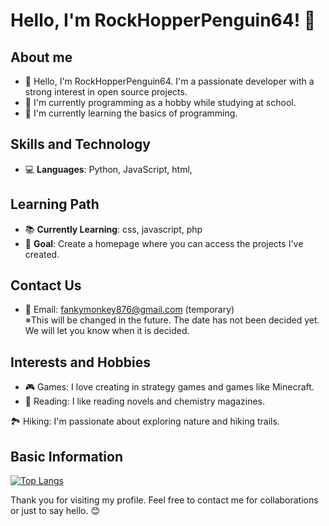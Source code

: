 # Hello, I'm RockHopperPenguin64! 🐧
## About me
- 👋 Hello, I'm RockHopperPenguin64. I'm a passionate developer with a strong interest in open source projects.
- 💼 I'm currently programming as a hobby while studying at school.
- 🌱 I'm currently learning the basics of programming.

## Skills and Technology
- 💻 **Languages**: Python, JavaScript, html,

## Learning Path
- 📚 **Currently Learning**: css, javascript, php
- 🎯 **Goal**: Create a homepage where you can access the projects I've created.

## Contact Us
- 📧 Email: fankymonkey876@gmail.com (temporary)
  <br>※This will be changed in the future. The date has not been decided yet. We will let you know when it is decided.

## Interests and Hobbies
- 🎮 Games: I love creating in strategy games and games like Minecraft.
- 📖 Reading: I like reading novels and chemistry magazines.

🏞️ Hiking: I'm passionate about exploring nature and hiking trails.

## Basic Information
[![Top Langs](https://github-readme-stats.vercel.app/api/top-langs/?username=[RockHopperPenguin64]&theme=[usually]&layout=[default])](https://github.com/anuraghazra/github-readme-stats)

Thank you for visiting my profile. Feel free to contact me for collaborations or just to say hello. 😊

